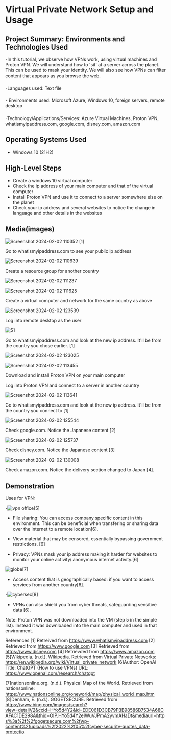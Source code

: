 <p align="center">
</p>

<h1>Virtual Private Network Setup and Usage</h1>



<h2>Project Summary: Environments and Technologies Used</h2>
-In this tutorial, we observe how VPNs work, using virtual machines and Proton VPN. We will understand how to 'sit' at a server across the planet. This can be used to mask your identity. We will also see how VPNs can filter content that appears as you browse the web.
 
<h3> </h3>-Languages used: Text file
<h4></h4>- Environments used: Microsoft Azure, Windows 10, foreign servers, remote desktop
<h5></h5>-Technology/Applications/Services: Azure Virtual Machines, Proton VPN, whatismyipaddress.com, google.com, disney.com, amazon.com

<h2>Operating Systems Used </h2>

- Windows 10 (21H2)
<h2>High-Level Steps</h2>

- Create a windows 10 virtual computer
- Check the ip address of your main computer and that of the virtual computer
- Install Proton VPN and use it to connect to a server somewhere else on the planet
- Check your ip address and several websites to notice the change in language and other details in the websites

<h2>Media(images)</h2>

![Screenshot 2024-02-02 110352](https://github.com/boluadunbarin/vpn/assets/157642328/c674a478-04cb-47b7-9088-91ef67770da7)    [1]

Go to whatismyipaddress.com to see your public ip address

![Screenshot 2024-02-02 110639](https://github.com/boluadunbarin/vpn/assets/157642328/e9e5d95d-5133-4d21-adfd-d297ba2c7a17)

Create a resource group for another country

![Screenshot 2024-02-02 111237](https://github.com/boluadunbarin/vpn/assets/157642328/52f7f90a-9d45-4507-bfc5-41c74e7e7d8d)

![Screenshot 2024-02-02 111625](https://github.com/boluadunbarin/vpn/assets/157642328/3481fcfe-23ff-47ef-b253-96499e4c00e7)

Create a virtual computer and network for the same country as above

![Screenshot 2024-02-02 123539](https://github.com/boluadunbarin/vpn/assets/157642328/1c548faf-9744-405e-8e5f-5176df027303)

Log into remote desktop as the user

![51](https://github.com/boluadunbarin/vpn/assets/157642328/378666bc-b3ba-4d0f-97fe-438d762df3f0)

Go to whatismyipaddress.com and look at the new ip address. It'll be from the country you chose earlier. [1]

![Screenshot 2024-02-02 123025](https://github.com/boluadunbarin/vpn/assets/157642328/b92a0d42-fae7-406a-844c-b4801b8acc5e)

![Screenshot 2024-02-02 113455](https://github.com/boluadunbarin/vpn/assets/157642328/ff6cd836-e114-497c-a86d-0ebc53c67be8)

Download and install Proton VPN on your main computer

Log into Proton VPN and connect to a server in another country

![Screenshot 2024-02-02 113641](https://github.com/boluadunbarin/vpn/assets/157642328/b919922c-9ade-45f3-b546-e7e0d770599e)

Go to whatismyipaddress.com and look at the new ip address. It'll be from the country you connect to [1]
 
![Screenshot 2024-02-02 125544](https://github.com/boluadunbarin/vpn/assets/157642328/d86e773a-b26a-4d0d-a70d-b5c669ef1b84)

Check google.com. Notice the Japanese content [2]

![Screenshot 2024-02-02 125737](https://github.com/boluadunbarin/vpn/assets/157642328/a4dc5c72-b1b1-4bf1-9261-e50afebd689c)

Check disney.com. Notice the Japanese content [3]
 
![Screenshot 2024-02-02 130008](https://github.com/boluadunbarin/vpn/assets/157642328/7f13843b-b419-47f8-a44d-7f8bd716d72a)

Check amazon.com. Notice the delivery section changed to Japan [4].

<h2>Demonstration </h2>

Uses for VPN:

-![vpn office](https://github.com/boluadunbarin/vpn/assets/157642328/539403c9-5854-4007-bd64-d9384b6621b7)[5]

- File sharing: You can access company specific content in this environment. This can be beneficial when transfering or sharing data over the internet to a remote location[6].
 
- View material that may be censored, essentially bypassing government restrictions. [6]

- Privacy: VPNs mask your ip address making it harder for websites to monitor your online activity/
anonymous internet activity.[6]

![globe](https://github.com/boluadunbarin/vpn/assets/157642328/51c614e4-667f-4ed6-a9a9-8d76f406b788)[7]

- Access content that is geographically based: if you want to access services from another country[6].

-![cybersec](https://github.com/boluadunbarin/vpn/assets/157642328/778b3b34-238a-4895-a9b3-ba2566b66f22)[8]

- VPNs can also shield you from cyber threats, safeguarding sensitive data [6].
  

Note: Proton VPN was not downloaded into the VM (step 5 in the simple list). Instead it was downloaded into the main computer and used in that environment.

References
[1] Retreived from https://www.whatismyipaddress.com
[2] Retrieved from https://www.google.com
[3] Retrieved from https://www.disney.com
[4] Retrievded from https://www.amazon.com
[5]Wikipedia. (n.d.). Wikipedia. Retrieved from Virtual Private Networks: https://en.wikipedia.org/wiki/Virtual_private_network
[6]Author: OpenAI Title: 
   ChatGPT (How to use VPNs)
   URL: https://www.openai.com/research/chatgpt

[7]nationsonline.org. (n.d.). Physical Map of the World. Retrieved from nationsonline: https://www.nationsonline.org/oneworld/map/physical_world_map.htm
[8]Denham, E. (n.d.). GOGETSECURE. Retrieved from https://www.bing.com/images/search?view=detailV2&ccid=HYo5d4Y2&id=EDE061D3CB79FBB98586B7534A68CAFAC1DE298A&thid=OIP.HYo5d4Y2eIWuVJPmA2yvmAHaDt&mediaurl=https%3a%2f%2fgogetsecure.com%2fwp-content%2fuploads%2f2022%2f05%2fcyber-security-quotes_data-protectio

